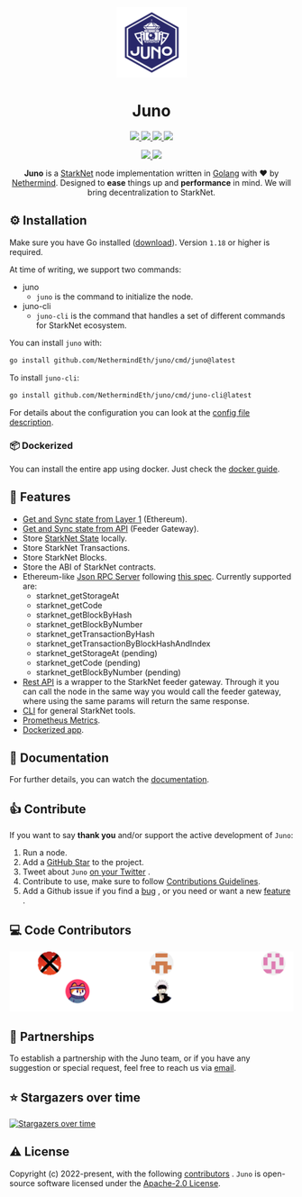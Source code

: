 <p align="center">
  <a href="https://gojuno.xyz">
    <img alt="Juno Logo" height="125" src="./docs/static/img/juno_rounded.png">
  </a>
  <br>
</p>

<h1 align="center">Juno</h1>

<p align="center">
  <a href="https://pkg.go.dev/github.com/NethermindEth/juno">
    <img src="https://pkg.go.dev/badge/github.com/NethermindEth/juno.svg">
  </a>
  <a href="https://goreportcard.com/report/github.com/NethermindEth/juno">
    <img src="https://goreportcard.com/badge/github.com/NethermindEth/juno">
  </a>
  <a href="https://github.com/NethermindEth/juno/actions">
    <img src="https://github.com/NethermindEth/juno/actions/workflows/juno-build.yml/badge.svg">
  </a>
  <a href="https://codecov.io/gh/NethermindEth/juno">
    <img src="https://codecov.io/gh/NethermindEth/juno/branch/main/graph/badge.svg">
  </a>

</p>
<p align="center">
  <a href="https://discord.gg/TcHbSZ9ATd">
    <img src="https://img.shields.io/badge/Discord-5865F2?style=for-the-badge&logo=discord&logoColor=white">
  </a>
  <a href="https://twitter.com/nethermindeth?s=20&t=xLC_xrid_f17DJqdJ2EZnA">
    <img src="https://img.shields.io/badge/Twitter-1DA1F2?style=for-the-badge&logo=twitter&logoColor=white">
  </a>
</p>


<p align="center">
  <b>Juno</b> is a <a href="https://starknet.io/">StarkNet</a> node implementation written in <a href="https://go.dev/doc/">Golang</a> with ❤️ by <a href="https://nethermind.io/">Nethermind</a>. Designed to <b>ease</b> things up and <b>performance</b> in mind. We will bring decentralization to StarkNet.
</p>

## ⚙️ Installation

Make sure you have Go installed ([download](https://go.dev/dl/)). Version `1.18` or higher is required.

At time of writing, we support two commands:

- juno
    - `juno` is the command to initialize the node.
- juno-cli
    - `juno-cli` is the command that handles a set of different commands for StarkNet ecosystem.

You can install `juno` with:

```bash
go install github.com/NethermindEth/juno/cmd/juno@latest
```

To install `juno-cli`:

```bash
go install github.com/NethermindEth/juno/cmd/juno-cli@latest
```

For details about the configuration you can look at
the [config file description](https://gojuno.xyz/docs/running/config).

### 📦 Dockerized

You can install the entire app using docker. Just check the
[docker guide](https://gojuno.xyz/docs/running/docker).

## 🎯 Features

- [Get and Sync state from Layer 1](https://gojuno.xyz/docs/features/sync) (Ethereum).
- [Get and Sync state from API](https://gojuno.xyz/docs/features/sync) (Feeder Gateway).
- Store [StarkNet State](https://gojuno.xyz/docs/features/sync) locally.
- Store StarkNet Transactions.
- Store StarkNet Blocks.
- Store the ABI of StarkNet contracts.
- Ethereum-like [Json RPC Server](https://gojuno.xyz/docs/features/rpc) following
  [this spec](https://github.com/starkware-libs/starknet-specs/blob/master/api/starknet_api_openrpc.json). Currently
  supported are:
    - starknet_getStorageAt
    - starknet_getCode
    - starknet_getBlockByHash
    - starknet_getBlockByNumber
    - starknet_getTransactionByHash
    - starknet_getTransactionByBlockHashAndIndex
    - starknet_getStorageAt (pending)
    - starknet_getCode (pending)
    - starknet_getBlockByNumber (pending)
- [Rest API](https://gojuno.xyz/docs/features/rest) is a wrapper to the StarkNet feeder gateway. Through it you can call the node
  in the same way you would call the feeder gateway, where using the same params will return the same response.
- [CLI](https://gojuno.xyz/docs/features/cli) for general StarkNet tools.
- [Prometheus Metrics](https://gojuno.xyz/docs/feature/metrics).
- [Dockerized app](https://gojuno.xyz/docs/running/docker).

## 📜 Documentation

For further details, you can watch the [documentation](https://gojuno.xyz).

## 👍 Contribute

If you want to say **thank you** and/or support the active development of `Juno`:

1. Run a node.
2. Add a [GitHub Star](https://github.com/NethermindEth/juno/stargazers) to the project.
3. Tweet about 
   `Juno` [on your Twitter](https://twitter.com/intent/tweet?url=https%3A%2F%2Fgithub.com%2FNethermindEth%2Fjuno&via=nethermindeth&text=Juno%20is%20Awesome%2C%20they%20are%20working%20hard%20to%20bring%20decentralization%20to%20StarkNet&hashtags=StarkNet%2CJuno%2CEthereum)
   .
4. Contribute to use, make sure to
   follow [Contributions Guidelines](https://gojuno.xyz/docs/contribution_guidelines/engineering-guidelines).
5. Add a Github issue if you find
   a [bug](https://github.com/NethermindEth/juno/issues/new?assignees=&labels=&template=bug_report.md&title=)
   , or you need or want a
   new [feature](https://github.com/NethermindEth/juno/issues/new?assignees=&labels=&template=feature_request.md&title=)
   .

## ‍💻 Code Contributors

<img src="./.github/contributors.svg" alt="Code Contributors" style="max-width:100%;">

## 🤝 Partnerships

To establish a partnership with the Juno team, or if you have any suggestion or special request, feel free to reach us
via [email](mailto:juno@nethermind.io).

## ⭐️ Stargazers over time

[![Stargazers over time](https://starchart.cc/NethermindEth/juno.svg)](https://starchart.cc/NethermindEth/juno)

## ⚠️ License

Copyright (c) 2022-present, with the following [contributors](https://github.com/NethermindEth/juno/graphs/contributors)
.
`Juno` is open-source software licensed under
the [Apache-2.0 License](https://github.com/NethermindEth/juno/blob/main/LICENSE).
